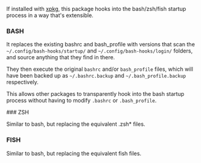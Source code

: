 If installed with [xpkg](https://github.com/elegantchaos/xpkg), this package hooks into the bash/zsh/fish startup process in a way that's extensible.

### BASH

It replaces the existing bashrc and bash_profile with versions that scan the `~/.config/bash-hooks/startup/` and `~/.config/bash-hooks/login/` folders, and source anything
that they find in there.

They then execute the original `bashrc` and/or `bash_profile` files, which will have been backed up as `~/.bashrc.backup` and `~/.bash_profile.backup` respectively.

This allows other packages to transparently hook into the bash startup process without having to modify `.bashrc` or `.bash_profile`.

### ZSH

Similar to bash, but replacing the equivalent .zsh* files.

### FISH

Similar to bash, but replacing the equivalent fish files.

